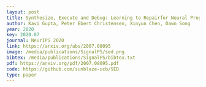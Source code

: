 ```yaml
--- 
layout: post
title: Synthesize, Execute and Debug: Learning to Repairfor Neural Program Synthesis
author: Kavi Gupta, Peter Ebert Christensen, Xinyun Chen, Dawn Song
year: 2020
key: 2020.07
journal: NeurIPS 2020
link: https://arxiv.org/abs/2007.08095
image: /media/publications/SignalP5/sed.png
bibtex: /media/publications/SignalP5/bibtex.txt
pdf: https://arxiv.org/pdf/2007.08095.pdf
code: https://github.com/sunblaze-ucb/SED
type: paper
---
```

